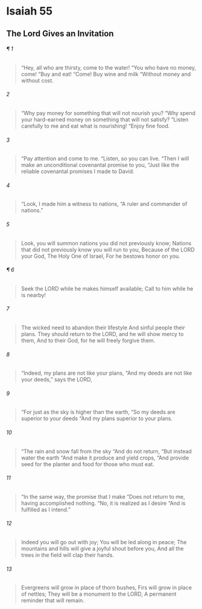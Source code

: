 # Isaiah 55
## The Lord Gives an Invitation
###### ¶ 1
> “Hey, all who are thirsty, come to the water!
> “You who have no money, come!
> “Buy and eat!
> “Come! Buy wine and milk
> “Without money and without cost.
###### 2
> “Why pay money for something that will not nourish you?
> “Why spend your hard-earned money on something that will not satisfy?
> “Listen carefully to me and eat what is nourishing!
> “Enjoy fine food.
###### 3
> “Pay attention and come to me.
> “Listen, so you can live.
> “Then I will make an unconditional covenantal promise to you,
> “Just like the reliable covenantal promises I made to David.
###### 4
> “Look, I made him a witness to nations,
> “A ruler and commander of nations.”
###### 5
> Look, you will summon nations you did not previously know;
> Nations that did not previously know you will run to you,
> Because of the LORD your God,
> The Holy One of Israel,
> For he bestows honor on you.
###### ¶ 6
> Seek the LORD while he makes himself available;
> Call to him while he is nearby!
###### 7
> The wicked need to abandon their lifestyle
> And sinful people their plans.
> They should return to the LORD, and he will show mercy to them,
> And to their God, for he will freely forgive them.
###### 8
> “Indeed, my plans are not like your plans,
> “And my deeds are not like your deeds,” says the LORD,
###### 9
> “For just as the sky is higher than the earth,
> “So my deeds are superior to your deeds
> “And my plans superior to your plans.
###### 10
> “The rain and snow fall from the sky
> “And do not return,
> “But instead water the earth
> “And make it produce and yield crops,
> “And provide seed for the planter and food for those who must eat.
###### 11
> “In the same way, the promise that I make
> “Does not return to me, having accomplished nothing.
> “No, it is realized as I desire
> “And is fulfilled as I intend.”
###### 12
> Indeed you will go out with joy;
> You will be led along in peace;
> The mountains and hills will give a joyful shout before you,
> And all the trees in the field will clap their hands.
###### 13
> Evergreens will grow in place of thorn bushes,
> Firs will grow in place of nettles;
> They will be a monument to the LORD,
> A permanent reminder that will remain.
